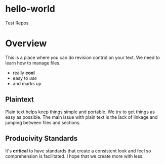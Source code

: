 # hello-world
Test Repos

# Overview

This is a place where you can do revision control on your text.  We need to learn how to manage files. 
- really **cool**
- easy to *use*
- and marks up

## Plaintext

Plain text helps keep things simple and portable.  We try to get things as easy as possible.    The main issue with plain text is the lack of linkage and jumping between files and sections. 

## Producivity Standards

It's **critical** to have standards that create a consistent look and feel so comprehension is facilitated.   I hope that we create more with less.
